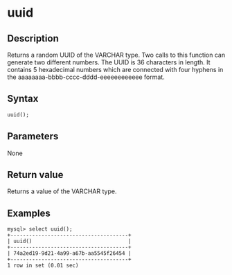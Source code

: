 ---
---

# uuid

## Description

Returns a random UUID of the VARCHAR type. Two calls to this function can generate two different numbers. The UUID is 36 characters in length. It contains 5 hexadecimal numbers which are connected with four hyphens in the aaaaaaaa-bbbb-cccc-dddd-eeeeeeeeeeee format.

## Syntax

```Haskell
uuid();
```

## Parameters

None

## Return value

Returns a value of the VARCHAR type.

## Examples

```Plain Text
mysql> select uuid();
+--------------------------------------+
| uuid()                               |
+--------------------------------------+
| 74a2ed19-9d21-4a99-a67b-aa5545f26454 |
+--------------------------------------+
1 row in set (0.01 sec)
```
